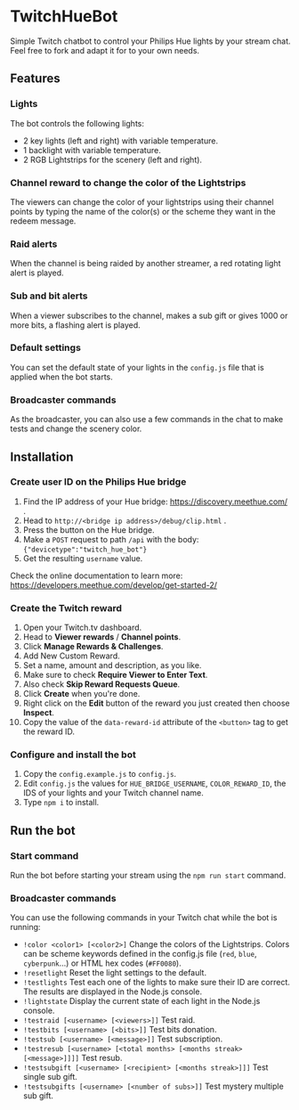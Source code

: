 # TwitchHueBot

Simple Twitch chatbot to control your Philips Hue lights by your stream chat. Feel free to fork and adapt it for to your own needs.

## Features

### Lights
The bot controls the following lights:
* 2 key lights (left and right) with variable temperature.
* 1 backlight with variable temperature.
* 2 RGB Lightstrips for the scenery (left and right).

### Channel reward to change the color of the Lightstrips
The viewers can change the color of your lightstrips using their channel points by typing the name of the color(s) or the scheme they want in the redeem message.

### Raid alerts
When the channel is being raided by another streamer, a red rotating light alert is played.

### Sub and bit alerts
When a viewer subscribes to the channel, makes a sub gift or gives 1000 or more bits, a flashing alert is played.

### Default settings
You can set the default state of your lights in the `config.js` file that is applied when the bot starts.

### Broadcaster commands
As the broadcaster, you can also use a few commands in the chat to make tests and change the scenery color.

## Installation

### Create user ID on the Philips Hue bridge

1. Find the IP address of your Hue bridge: https://discovery.meethue.com/ .
2. Head to `http://<bridge ip address>/debug/clip.html` .
3. Press the button on the Hue bridge.
4. Make a `POST` request to path `/api` with the body: `{"devicetype":"twitch_hue_bot"}`
5. Get the resulting `username` value.

Check the online documentation to learn more: https://developers.meethue.com/develop/get-started-2/

### Create the Twitch reward

1. Open your Twitch.tv dashboard.
2. Head to **Viewer rewards** / **Channel points**.
3. Click **Manage Rewards & Challenges**.
4. Add New Custom Reward.
5. Set a name, amount and description, as you like.
6. Make sure to check **Require Viewer to Enter Text**.
7. Also check **Skip Reward Requests Queue**.
8. Click **Create** when you're done.
9. Right click on the **Edit** button of the reward you just created then choose **Inspect**.
10. Copy the value of the `data-reward-id` attribute of the `<button>` tag to get the reward ID.

### Configure and install the bot

1. Copy the `config.example.js` to `config.js`.
2. Edit `config.js` the values for `HUE_BRIDGE_USERNAME`, `COLOR_REWARD_ID`, the IDS of your lights and your Twitch channel name.
3. Type `npm i` to install.

## Run the bot

### Start command

Run the bot before starting your stream using the `npm run start` command.

### Broadcaster commands

You can use the following commands in your Twitch chat while the bot is running:
* `!color <color1> [<color2>]` Change the colors of the Lightstrips. Colors can be scheme keywords defined in the config.js file (`red`, `blue`, `cyberpunk`...) or HTML hex codes (`#FF0080`).
* `!resetlight` Reset the light settings to the default.
* `!testlights` Test each one of the lights to make sure their ID are correct. The results are displayed in the Node.js console.
* `!lightstate` Display the current state of each light in the Node.js console.
* `!testraid [<username> [<viewers>]]` Test raid.
* `!testbits [<username> [<bits>]]` Test bits donation.
* `!testsub [<username> [<message>]]` Test subscription.
* `!testresub [<username> [<total months> [<months streak> [<message>]]]]` Test resub.
* `!testsubgift [<username> [<recipient> [<months streak>]]]` Test single sub gift.
* `!testsubgifts [<username> [<number of subs>]]` Test mystery multiple sub gift.